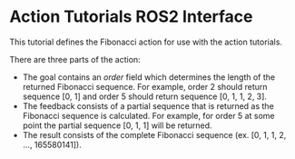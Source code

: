 # Action Tutorials ROS2 Interface

This tutorial defines the Fibonacci action for use with the action tutorials.

There are three parts of the action:

- The goal contains an *order* field which determines the length of the returned Fibonacci sequence.
For example, order 2 should return sequence [0, 1] and order 5 should return sequence [0, 1, 1, 2, 3].
- The feedback consists of a partial sequence that is returned as the Fibonacci sequence is calculated.
For example, for order 5 at some point the partial sequence [0, 1, 1] will be returned.
- The result consists of the complete Fibonacci sequence (ex. [0, 1, 1, 2, ..., 165580141]).
